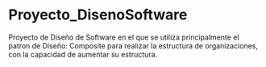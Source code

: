 # Proyecto_DisenoSoftware
Proyecto de Diseño de Software en el que se utiliza principalmente el patron de Diseño: Composite para realizar la estructura de organizaciones, con la capacidad de aumentar su estructura.
